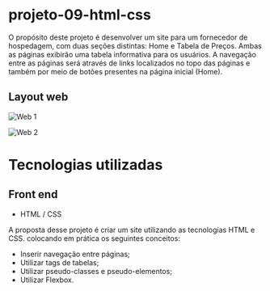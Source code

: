 # projeto-09-html-css

O propósito deste projeto é desenvolver um site para um fornecedor de hospedagem, com duas seções distintas: Home e Tabela de Preços. Ambas as páginas exibirão uma tabela informativa para os usuários.
A navegação entre as páginas será através de links localizados no topo das páginas e também por meio de botões presentes na página inicial (Home).

## Layout web
![Web 1]()

![Web 2]()

# Tecnologias utilizadas
## Front end
- HTML / CSS 

A proposta desse projeto é criar um site utilizando as tecnologias HTML e CSS. colocando em prática os seguintes conceitos:

- Inserir navegação entre páginas;
- Utilizar tags de tabelas;
- Utilizar pseudo-classes e pseudo-elementos;
- Utilizar Flexbox.
